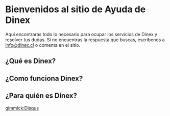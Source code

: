 # Bienvenidos al sitio de Ayuda de Dinex

Aquí encontrarás todo lo necesario para ocupar los servicios de Dinex y resolver tus dudas. Si no encuentras la respuesta que buscas, escríbenos a <a href="mailto:info@dinex.cl" target="_blank">info@dinex.cl</a> o comenta en el sitio.

## ¿Qué es Dinex?  

## ¿Como funciona Dinex?   

## ¿Para quién es Dinex?   




[gimmick:Disqus](dinexinfo)